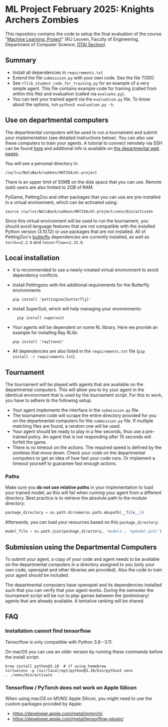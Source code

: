 
# ML Project February 2025: Knights Archers Zombies

This repository contains the code to setup the final evaluation of the course "[Machine Learning: Project](https://onderwijsaanbod.kuleuven.be/syllabi/e/H0T25AE.htm)" (KU Leuven, Faculty of Engineering, Department of Computer Science, [DTAI Section](https://dtai.cs.kuleuven.be)).


## Summary

- Install all dependencies in `requirements.txt`
- Extend the file `submission.py` with your own code. See the file TODO
- See `rllib_student_code_for_training.py` for an example of a very simple agent.
  This file contains example code for training (called from within this file)
  and evaluation (called via `evaluate.py`).
- You can test your trained agent via the `evaluation.py` file. To know about
  the options, run `python3 evaluation.py -h`.


## Use on departmental computers

The departmental computers will be used to run a tournament and submit your implementation (see detailed instructions below). You can also use these computers to train your agents. A tutorial to connect remotely via SSH can be found [here](2023-2024/ssh.md) and additional info is available on [the departmental web pages](https://system.cs.kuleuven.be/cs/system/wegwijs/computerklas/index-E.shtml).

You will see a personal directory in:

```
/cw/lvs/NoCsBack/vakken/H0T25A/ml-project
```

There is an upper limit of 50MB on the disk space that you can use. Remote (ssh) users are also limited to 2GB of RAM.

PyGame, PettingZoo and other packages that you can use are pre-installed in a virtual environment, which can be activated using:

```
source /cw/lvs/NoCsBack/vakken/H0T25A/ml-project/venv/bin/activate
```

Since this virtual environment will be used to run the tournament, you should avoid language features that are not compatible with the installed Python version (3.10.12) or use packages that are not installed. All of PettingZoo's [butterfly](https://pettingzoo.farama.org/content/basic_usage/) dependencies are currently installed, as well as `torch==2.2.0` and `tensorflow==2.15.0`.

## Local installation

- It is recommended to use a newly-created virtual environment to avoid dependency conflicts.


- Install Pettingzoo with the additional requirements for the Butterfly environments

    ```
    pip install 'pettingzoo[butterfly]'
    ```
- Install SuperSuit, which will help managing your environments:

  ```
    pip install supersuit
    ```

        

- Your agents will be dependent on some RL library. Here we provide an example for installing Ray RLlib:
    
    ```
    pip install 'ray[tune]'
    ```

- All dependencies are also listed in the `requirements.txt` file (`pip install -r requirements.txt`).


## Tournament

The tournament will be played with agents that are available on the departmental computers. This will allow you to try your agent in the identical environment that is used by the tournament script. For this to work, you have to adhere to the following setup:

- Your agent implements the interface in the `submission.py` file.
- The tournament code will scrape the entire directory provided for you on the departmental computers for the `submission.py` file. If multiple matching files are found, a random one will be used.
- Your agent should be ready to play in a few seconds, thus use a pre-trained policy. An agent that is not responding after 10 seconds will forfeit the game.
- There is no timeout on the actions. The required speed is defined by the zombies that
move down. Check your code on the departmental computers to get an idea of how fast your
code runs. Or implement a timeout yourself to guarantee fast enough actions.

### Paths

Make sure you **do not use relative paths** in your implementation to load your trained model, as this will fail when running your agent from a different directory. Best practice is to retrieve the absolute path to the module directory:

```python
package_directory = os.path.dirname(os.path.abspath(__file__))
```

Afterwards, you can load your resources based on this `package_directory`:

```python
model_file = os.path.join(package_directory, 'models', 'mymodel.pckl')
```

## Submission using the Departmental Computers

To submit your agent, a copy of your code and agent needs to be available on the departmental computers in a directory assigned to you (only your own code, openspiel and other libraries are provided). Also the code to train your agent should be included.

The departmental computers have openspiel and its dependencies installed such that you can verify that your agent works. During the semester the tournament script will be run to play games between the (preliminary) agents that are already available. A tentative ranking will be shared.


## FAQ

### Installation cannot find tensorflow

Tensorflow is only compatible with Python 3.8--3.11.

On macOS you can use an older version by running these commands before the install script:

```
brew install python@3.10  # if using homebrew
virtualenv -p /usr/local/opt/python@3.10/bin/python3 venv
. ./venv/bin/activate
```

### Tensorflow / PyTorch does not work on Apple Silicon

When using macOS on M1/M2 Apple Silicon, you might need to use the custom packages provided by Apple:

- https://developer.apple.com/metal/pytorch/
- https://developer.apple.com/metal/tensorflow-plugin/

